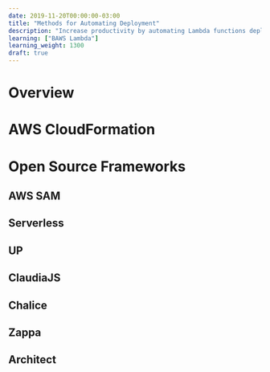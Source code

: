 ```yaml
---
date: 2019-11-20T00:00:00-03:00
title: "Methods for Automating Deployment"
description: "Increase productivity by automating Lambda functions deployment process"
learning: ["BAWS Lambda"]
learning_weight: 1300
draft: true
---
```


# Overview


# AWS CloudFormation


# Open Source Frameworks

## AWS SAM


## Serverless


## UP


## ClaudiaJS


## Chalice


## Zappa


## Architect


